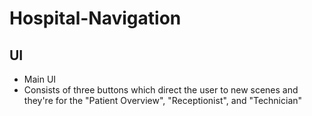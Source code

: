 # Hospital-Navigation
## UI
* Main UI
*   Consists of three buttons which direct the user to new scenes and they're for the "Patient Overview", "Receptionist", and "Technician"
